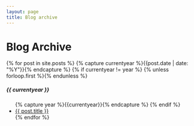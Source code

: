 ```yaml
---
layout: page
title: Blog archive
---
```

<div class="page-content wc-container">
  <div class="post">
    <h1>Blog Archive</h1>  
    {% for post in site.posts %}
      {% capture currentyear %}{{post.date | date: "%Y"}}{% endcapture %}
      {% if currentyear != year %}
        {% unless forloop.first %}</ul>{% endunless %}
        <h5>{{ currentyear }}</h5>
        <ul class="posts">
        {% capture year %}{{currentyear}}{% endcapture %}
      {% endif %}
      <li><a href="{{ post.url | prepend: site.url }}">{{ post.title }}</a></li>
    {% endfor %}
  </div>
</div>
